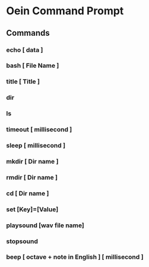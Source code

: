 # Oein Command Prompt

## Commands
### echo [ data ]
### bash [ File Name ]
### title [ Title ]
### dir
### ls
### timeout [ millisecond ]
### sleep [ millisecond ]
### mkdir [ Dir name ]
### rmdir [ Dir name ]
### cd [ Dir name ]
### set [Key]=[Value]
### playsound [wav file name]
### stopsound
### beep [ octave + note in English ] [ millisecond ]